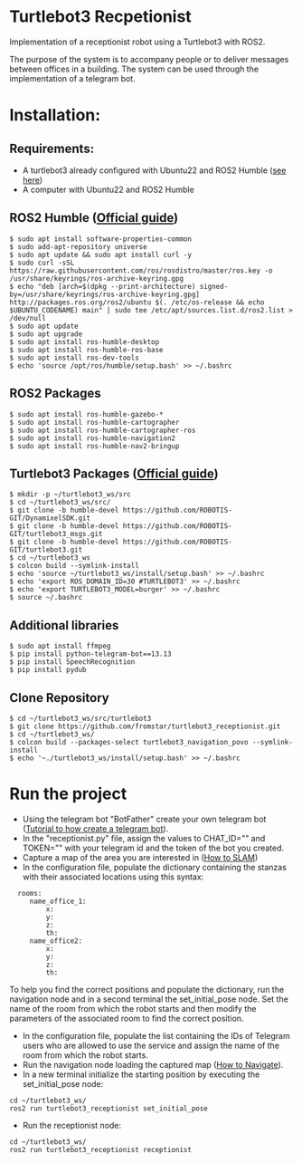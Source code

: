 # Turtlebot3 Recpetionist
Implementation of a receptionist robot using a Turtlebot3 with ROS2.

The purpose of the system is to accompany people or to deliver messages between offices in a building. The system can be used through the implementation of a telegram bot.

# Installation:
## Requirements:
* A turtlebot3 already configured with Ubuntu22 and ROS2 Humble ([see here](https://emanual.robotis.com/docs/en/platform/turtlebot3/sbc_setup/#sbc-setup))
* A computer with Ubuntu22 and ROS2 Humble
## ROS2 Humble ([Official guide](https://docs.ros.org/en/humble/Installation/Ubuntu-Install-Debians.html))
```
$ sudo apt install software-properties-common
$ sudo add-apt-repository universe
$ sudo apt update && sudo apt install curl -y
$ sudo curl -sSL https://raw.githubusercontent.com/ros/rosdistro/master/ros.key -o /usr/share/keyrings/ros-archive-keyring.gpg
$ echo "deb [arch=$(dpkg --print-architecture) signed-by=/usr/share/keyrings/ros-archive-keyring.gpg] http://packages.ros.org/ros2/ubuntu $(. /etc/os-release && echo $UBUNTU_CODENAME) main" | sudo tee /etc/apt/sources.list.d/ros2.list > /dev/null
$ sudo apt update
$ sudo apt upgrade
$ sudo apt install ros-humble-desktop
$ sudo apt install ros-humble-ros-base
$ sudo apt install ros-dev-tools
$ echo 'source /opt/ros/humble/setup.bash' >> ~/.bashrc
```
## ROS2 Packages
```
$ sudo apt install ros-humble-gazebo-*
$ sudo apt install ros-humble-cartographer
$ sudo apt install ros-humble-cartographer-ros
$ sudo apt install ros-humble-navigation2
$ sudo apt install ros-humble-nav2-bringup
```
## Turtlebot3 Packages ([Official guide](https://emanual.robotis.com/docs/en/platform/turtlebot3/quick-start/#pc-setup))
```
$ mkdir -p ~/turtlebot3_ws/src
$ cd ~/turtlebot3_ws/src/
$ git clone -b humble-devel https://github.com/ROBOTIS-GIT/DynamixelSDK.git
$ git clone -b humble-devel https://github.com/ROBOTIS-GIT/turtlebot3_msgs.git
$ git clone -b humble-devel https://github.com/ROBOTIS-GIT/turtlebot3.git
$ cd ~/turtlebot3_ws
$ colcon build --symlink-install
$ echo 'source ~/turtlebot3_ws/install/setup.bash' >> ~/.bashrc
$ echo 'export ROS_DOMAIN_ID=30 #TURTLEBOT3' >> ~/.bashrc
$ echo 'export TURTLEBOT3_MODEL=burger' >> ~/.bashrc
$ source ~/.bashrc
```
## Additional libraries
```
$ sudo apt install ffmpeg
$ pip install python-telegram-bot==13.13
$ pip install SpeechRecognition
$ pip install pydub
```
## Clone Repository
```
$ cd ~/turtlebot3_ws/src/turtlebot3
$ git clone https://github.com/fromstar/turtlebot3_receptionist.git
$ cd ~/turtlebot3_ws/
$ colcon build --packages-select turtlebot3_navigation_povo --symlink-install
$ echo '~./turtlebot3_ws/install/setup.bash' >> ~/.bashrc
```
# Run the project
* Using the telegram bot "BotFather" create your own telegram bot ([Tutorial to how create a telegram bot](https://core.telegram.org/bots/tutorial)).
* In the "receptionist.py" file, assign the values to CHAT_ID="" and TOKEN="" with your telegram id and the token of the bot you created.
* Capture a map of the area you are interested in ([How to SLAM](https://emanual.robotis.com/docs/en/platform/turtlebot3/slam/))
* In the configuration file, populate the dictionary containing the stanzas with their associated locations using this syntax:
```
  rooms:
     name_office_1:
         x:
         y:
         z:
         th:
     name_office2:
         x:
         y:
         z:
         th:
```
To help you find the correct positions and populate the dictionary, run the navigation node and in a second terminal the set_initial_pose node. Set the name of the room from which the robot starts and then modify the parameters of the associated room to find the correct position. 
* In the configuration file, populate the list containing the IDs of Telegram users who are allowed to use the service and assign the name of the room from which the robot starts.
* Run the navigation node loading the captured map ([How to Navigate](https://emanual.robotis.com/docs/en/platform/turtlebot3/navigation/#navigation)).
* In a new terminal initialize the starting position by executing the set_initial_pose node:
```
cd ~/turtlebot3_ws/
ros2 run turtlebot3_receptionist set_initial_pose
```
* Run the receptionist node:
```
cd ~/turtlebot3_ws/
ros2 run turtlebot3_receptionist receptionist
```
